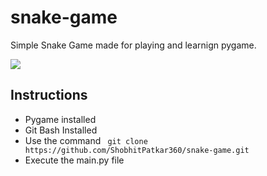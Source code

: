 # snake-game
Simple Snake Game made for playing and learnign pygame.

<img src="images/screenshot.PNG" >

<h2> Instructions </h2>
<ul>
  <li>Pygame installed</li>
  <li>Git Bash Installed</li>
  <li>Use the command <code> git clone https://github.com/ShobhitPatkar360/snake-game.git </code></li>
  <li>Execute the main.py file</li>
 </ul>
 

